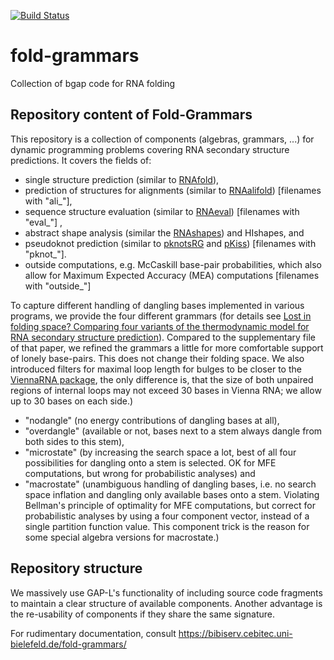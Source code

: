 [![Build Status](https://travis-ci.org/jlab/fold-grammars.svg?branch=master)](https://travis-ci.org/jlab/fold-grammars)

# fold-grammars
Collection of bgap code for RNA folding

## Repository content of Fold-Grammars

This repository is a collection of components (algebras, grammars, ...) for dynamic programming problems covering RNA secondary structure predictions. It covers the fields of:
- single structure prediction (similar to [RNAfold](http://www.tbi.univie.ac.at/RNA/documentation.html#rnafold)),
- prediction of structures for alignments (similar to [RNAalifold](http://www.tbi.univie.ac.at/RNA/documentation.html#rnaalifold)) [filenames with "ali_"],
- sequence structure evaluation (similar to [RNAeval](http://www.tbi.univie.ac.at/RNA/documentation.html#rnaeval)) [filenames with "eval_"] ,
- abstract shape analysis (similar the [RNAshapes](http://bibiserv.cebitec.uni-bielefeld.de/rnashapes/)) and HIshapes, and
- pseudoknot prediction (similar to [pknotsRG](http://bibiserv.cebitec.uni-bielefeld.de/pknotsrg/) and [pKiss](http://bibiserv.cebitec.uni-bielefeld.de/pkiss/)) [filenames with "pknot_"].
- outside computations, e.g. McCaskill base-pair probabilities, which also allow for Maximum Expected Accuracy (MEA) computations [filenames with "outside_"]

To capture different handling of dangling bases implemented in various programs, we provide the four different grammars (for details see [Lost in folding space? Comparing four variants of the thermodynamic model for RNA secondary structure prediction](http://www.biomedcentral.com/1471-2105/12/429/)). Compared to the supplementary file of that paper, we refined the grammars a little for more comfortable support of lonely base-pairs. This does not change their folding space. We also introduced filters for maximal loop length for bulges to be closer to the [ViennaRNA package](http://www.tbi.univie.ac.at/RNA), the only difference is, that the size of both unpaired regions of internal loops may not exceed 30 bases in Vienna RNA; we allow up to 30 bases on each side.)
- "nodangle" (no energy contributions of dangling bases at all),
- "overdangle" (available or not, bases next to a stem always dangle from both sides to this stem),
- "microstate" (by increasing the search space a lot, best of all four possibilities for dangling onto a stem is selected. OK for MFE computations, but wrong for probabilistic analyses) and
- "macrostate" (unambiguous handling of dangling bases, i.e. no search space inflation and dangling only available bases onto a stem. Violating Bellman's principle of optimality for MFE computations, but correct for probabilistic analyses by using a four component vector, instead of a single partition function value. This component trick is the reason for some special algebra versions for macrostate.)

## Repository structure

We massively use GAP-L's functionality of including source code fragments to maintain a clear structure of available components. Another advantage is the re-usability of components if they share the same signature.

For rudimentary documentation, consult https://bibiserv.cebitec.uni-bielefeld.de/fold-grammars/
